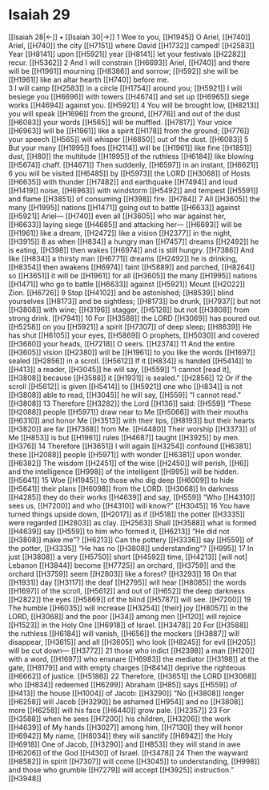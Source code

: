 # Isaiah 29
[[Isaiah 28|←]] • [[Isaiah 30|→]]
1 Woe to you, [[H1945]] O Ariel, [[H740]] Ariel, [[H740]] the city [[H7151]] where David [[H1732]] camped! [[H2583]] Year [[H8141]] upon [[H5921]] year [[H8141]] let your festivals [[H2282]] recur. [[H5362]] 
2 And I will constrain [[H6693]] Ariel, [[H740]] and there will be [[H1961]] mourning [[H8386]] and sorrow; [[H592]] she will be [[H1961]] like an altar hearth [[H740]] before me.  
3 I will camp [[H2583]] in a circle [[H1754]] around you; [[H5921]] I will besiege you [[H6696]] with towers [[H4674]] and set up [[H6965]] siege works [[H4694]] against you. [[H5921]] 
4 You will be brought low, [[H8213]] you will speak [[H1696]] from the ground, [[H776]] and out of the dust [[H6083]] your words [[H565]] will be muffled. [[H7817]] Your voice [[H6963]] will be [[H1961]] like a spirit [[H178]] from the ground; [[H776]] your speech [[H565]] will whisper [[H6850]] out of the dust. [[H6083]] 
5 But your many [[H1995]] foes [[H2114]] will be [[H1961]] like fine [[H1851]] dust, [[H80]] the multitude [[H1995]] of the ruthless [[H6184]] like blowing [[H5674]] chaff. [[H4671]] Then suddenly, [[H6597]] in an instant, [[H6621]] 
6 you will be visited [[H6485]] by [[H5973]] the LORD [[H3068]] of Hosts [[H6635]] with thunder [[H7482]] and earthquake [[H7494]] and loud [[H1419]] noise, [[H6963]] with windstorm [[H5492]] and tempest [[H5591]] and flame [[H3851]] of consuming [[H398]] fire. [[H784]] 
7 All [[H3605]] the many [[H1995]] nations [[H1471]] going out to battle [[H6633]] against [[H5921]] Ariel— [[H740]] even all [[H3605]] who war against her, [[H6633]] laying siege [[H4685]] and attacking her— [[H6693]] will be [[H1961]] like a dream, [[H2472]] like a vision [[H2377]] in the night, [[H3915]] 
8 as when [[H834]] a hungry man [[H7457]] dreams [[H2492]] he is eating, [[H398]] then wakes [[H6974]] and is still hungry. [[H7386]] And like [[H834]] a thirsty man [[H6771]] dreams [[H2492]] he is drinking, [[H8354]] then awakens [[H6974]] faint [[H5889]] and parched, [[H8264]] so [[H3651]] it will be [[H1961]] for all [[H3605]] the many [[H1995]] nations [[H1471]] who go to battle [[H6633]] against [[H5921]] Mount [[H2022]] Zion. [[H6726]] 
9 Stop [[H4102]] and be astonished; [[H8539]] blind yourselves [[H8173]] and be sightless; [[H8173]] be drunk, [[H7937]] but not [[H3808]] with wine; [[H3196]] stagger, [[H5128]] but not [[H3808]] from strong drink. [[H7941]] 
10 For [[H3588]] the LORD [[H3069]] has poured out [[H5258]] on you [[H5921]] a spirit [[H7307]] of deep sleep; [[H8639]] He has shut [[H6105]] your eyes, [[H5869]] O prophets, [[H5030]] and covered [[H3680]] your heads, [[H7218]] O seers. [[H2374]] 
11 And the entire [[H3605]] vision [[H2380]] will be [[H1961]] to you  like the words [[H1697]] sealed [[H2856]] in a scroll. [[H5612]] If it [[H834]] is handed [[H5414]] to [[H413]] a reader, [[H3045]] he will say, [[H559]] “I cannot [read it], [[H3808]] because [[H3588]] it [[H1931]] is sealed.” [[H2856]] 
12 Or if the scroll [[H5612]] is given [[H5414]] to [[H5921]] one who [[H834]] is not [[H3808]] able to read, [[H3045]] he will say, [[H559]] “I cannot read.” [[H3808]] 
13 Therefore [[H3282]] the Lord [[H136]] said: [[H559]] “These [[H2088]] people [[H5971]] draw near to Me [[H5066]] with their mouths [[H6310]] and honor Me [[H3513]] with their lips, [[H8193]] but their hearts [[H3820]] are far [[H7368]] from Me. [[H4480]] Their worship [[H3373]] of Me [[H853]] is but [[H1961]] rules [[H4687]] taught [[H3925]] by men. [[H376]] 
14 Therefore [[H3651]] I will again [[H3254]] confound [[H6381]] these [[H2088]] people [[H5971]] with wonder [[H6381]] upon wonder. [[H6382]] The wisdom [[H2451]] of the wise [[H2450]] will perish, [[H6]] and the intelligence [[H998]] of the intelligent [[H995]] will be hidden. [[H5641]] 
15 Woe [[H1945]] to those who dig deep [[H6009]] to hide [[H5641]] their plans [[H6098]] from the LORD. [[H3068]] In darkness [[H4285]] they do their works [[H4639]] and say, [[H559]] “Who [[H4310]] sees us, [[H7200]] and who [[H4310]] will know?” [[H3045]] 
16 You have turned things upside down, [[H2017]] as if [[H518]] the potter [[H3335]] were regarded [[H2803]] as clay. [[H2563]] Shall [[H3588]] what is formed [[H4639]] say [[H559]] to him who formed it, [[H6213]] “He did not [[H3808]] make me”? [[H6213]] Can the pottery [[H3336]] say [[H559]] of the potter, [[H3335]] “He has no [[H3808]] understanding”? [[H995]] 
17 In just [[H3808]] a very [[H5750]] short [[H4592]] time, [[H4213]] [will not] Lebanon [[H3844]] become [[H7725]] an orchard, [[H3759]] and the orchard [[H3759]] seem [[H2803]] like a forest? [[H3293]] 
18 On that [[H1931]] day [[H3117]] the deaf [[H2795]] will hear [[H8085]] the words [[H1697]] of the scroll, [[H5612]] and out of [[H652]] the deep darkness [[H2822]] the eyes [[H5869]] of the blind [[H5787]] will see. [[H7200]] 
19 The humble [[H6035]] will increase [[H3254]] [their] joy [[H8057]] in the LORD, [[H3068]] and the poor [[H34]] among men [[H120]] will rejoice [[H1523]] in the Holy One [[H6918]] of Israel. [[H3478]] 
20 For [[H3588]] the ruthless [[H6184]] will vanish, [[H656]] the mockers [[H3887]] will disappear, [[H3615]] and all [[H3605]] who look [[H8245]] for evil [[H205]] will be cut down— [[H3772]] 
21 those who indict [[H2398]] a man [[H120]] with a word, [[H1697]] who ensnare [[H6983]] the mediator [[H3198]] at the gate, [[H8179]] and with empty charges [[H8414]] deprive the righteous [[H6662]] of justice. [[H5186]] 
22 Therefore, [[H3651]] the LORD [[H3068]] who [[H834]] redeemed [[H6299]] Abraham [[H85]] says [[H559]] of [[H413]] the house [[H1004]] of Jacob: [[H3290]] “No [[H3808]] longer [[H6258]] will Jacob [[H3290]] be ashamed [[H954]] and no [[H3808]] more [[H6258]] will his face [[H6440]] grow pale. [[H2357]] 
23 For [[H3588]] when he sees [[H7200]] his children, [[H3206]] the work [[H4639]] of My hands [[H3027]] among him, [[H7130]] they will honor [[H6942]] My name, [[H8034]] they will sanctify [[H6942]] the Holy [[H6918]] One of Jacob, [[H3290]] and [[H853]] they will stand in awe [[H6206]] of the God [[H430]] of Israel. [[H3478]] 
24 Then the wayward [[H8582]] in spirit [[H7307]] will come [[H3045]] to understanding, [[H998]] and those who grumble [[H7279]] will accept [[H3925]] instruction.” [[H3948]] 
